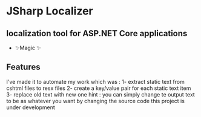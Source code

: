 # JSharp Localizer
## localization tool for ASP.NET Core applications


- ✨Magic ✨

## Features
I've made it to automate my work which was :
1- extract static text from cshtml files to resx files
2- create a key/value pair for each static text item
3- replace old text with new one 
hint : you can simply change te output text to be as whatever you want by changing the source code
this project is under development
